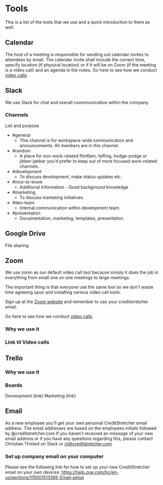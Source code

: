 # Tools
This is a list of the tools that we use and a quick introduction to them as well.
## Calendar
The host of a meeting is responsible for sending out calendar invites to attendees by email.
The calendar invite shall include the correct time, specify location (if physical location) or if it will be on Zoom (if the meeting is a video call) and an agenda in the notes. 
Go here to see how we conduct [video calls](https://github.com/creditstretcher/handbook/blob/master/working-remotely.md#video-calls).
## Slack
We use Slack for chat and overall coommunication within the company.
### Channels
List and purpose
- #general
  - This channel is for workspace-wide communication and announcements. All members are in this channel.
- #random
  - A place for non-work-related flimflam, faffing, hodge-podge or jibber-jabber you'd prefer to keep out of more focused work-related channels.
- #development
  - To discuss development, make status updates etc.
- #nice-to-know
  - Additional Information - Good background knowledge
- #marketing
  - To discuss marketing initiatives.
- #dev-team
  - Internal communication within development team.
- #presentation
  - Documentation, marketing, templates, presentation.
## Google Drive
File sharing
## Zoom 
We use zoom as our default video call tool because simply it does the job in everything from small one on one meetings to large meetings. 

The important thing is that everyone use the same tool so we don't waste time agreeing upon and installing various video call tools. 

Sign up at the [Zoom website](https://zoom.us/) and remember to use your creditstretcher email.

Go here to see how we conduct [video calls](https://github.com/creditstretcher/handbook/blob/master/working-remotely.md#video-calls).
### Why we use it
### Link til Video calls
## Trello
### Why we use it	
### Boards
Development (link)
Marketing (link)
## Email 
As a new employee you'll get your own personal CreditStretcher email address. The email addresses are based on the employees initials followed by @creditstretcher.com
If you haven't received an message of your new email address or if you have any questions regarding this, please contact Christian Thisted on Slack or ct@creditstretcher.com
### Set up company email on your computer
Please see the following link for how to set up your new CreditStretcher email on your own devices:
https://help.one.com/hc/en-us/sections/115001513365-Email-setup
